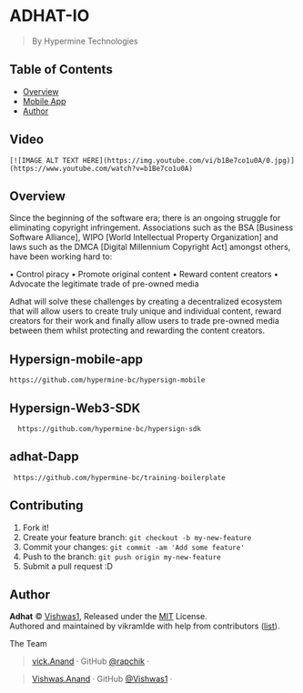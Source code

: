 # ADHAT-IO 

> By Hypermine Technologies

## Table of Contents

<!-- toc -->

- [Overview](#user-content-overview)
- [Mobile App](#user-content-mobile-app)
- [Author](#author)

<!-- tocstop -->
## Video

	[![IMAGE ALT TEXT HERE](https://img.youtube.com/vi/b1Be7co1u0A/0.jpg)](https://www.youtube.com/watch?v=b1Be7co1u0A)
	
## Overview

Since the beginning of the software era; there is an ongoing struggle for eliminating copyright infringement. Associations such as the BSA [Business Software Alliance], WIPO [World Intellectual Property Organization] and laws such as the DMCA [Digital Millennium Copyright Act] amongst others, have been working hard to:

• Control piracy • Promote original content • Reward content creators • Advocate the legitimate trade of pre-owned media

Adhat will solve these challenges by creating a decentralized ecosystem that will allow users to create truly unique and individual content, reward creators for their work and finally allow users to trade pre-owned media between them whilst protecting and rewarding the content creators.


##	

## Hypersign-mobile-app
 
 ```
 https://github.com/hypermine-bc/hypersign-mobile
  ```

## Hypersign-Web3-SDK
 
```
  https://github.com/hypermine-bc/hypersign-sdk
  ```

## adhat-Dapp
 
 ```
  https://github.com/hypermine-bc/training-boilerplate
  ```

## Contributing

1. Fork it!
2. Create your feature branch: `git checkout -b my-new-feature`
3. Commit your changes: `git commit -am 'Add some feature'`
4. Push to the branch: `git push origin my-new-feature`
5. Submit a pull request :D

## Author

**Adhat** © [Vishwas1](https://github.com/Vishwas1), Released under the [MIT](./LICENSE) License.<br>
Authored and maintained by vikramIde with help from contributors ([list](Vishwas1/voting-daap-2017/graphs/contributors)).

The Team 

> [vick.Anand](https://facebook.com/vikramabhushan) · GitHub [@rapchik](https://github.com/vikramIde) · 

> [Vishwas.Anand](https://facebook.com/vikramabhushan) · GitHub [@Vishwas1](https://github.com/Vishwas1) · 

